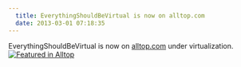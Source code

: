 ```yaml
---
  title: EverythingShouldBeVirtual is now on alltop.com
  date: 2013-03-01 07:18:35
---
```


EverythingShouldBeVirtual is now on [alltop.com](http://virtualization.alltop.com/ "http\://virtualization.alltop.com/") under virtualization. [![Featured in Alltop](%7B%7B%20site.baseurl%20%7D%7D/assets/f_alltop_125x125.jpg)](http://alltop.com/)
